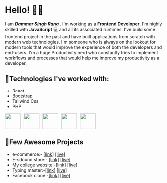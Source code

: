 # Hello! 👋👋

I am <b> <i>Dammar Singh Rana </i></b>. I'm working as  a <b> Frontend Developer</b>. I'm highly skilled with <b>JavaScript</b>  💻 and all its associated runtimes. I've build some frontend  project in the past and have built applications from scratch with modern web technologies. I'm someone who is always on the lookout for modern tools that would improve the experience of both the developers and end-users. I'm a huge Productivity nerd who constantly tries to implement workflows and processes that would help me improve my productivity as a developer.

## 🌟Technologies I've worked with:
<ul>
  <li>React</li>
  <li>Bootstrap</li>
  <li>Tailwind Css</li>
  <li>PHP</li>
</ul>
<div style="display:flex; gap:10px">
<img src="https://upload.wikimedia.org/wikipedia/commons/thumb/a/a7/React-icon.svg/2300px-React-icon.svg.png" width=50 height=50/>

  <img src="https://camo.githubusercontent.com/3a3d4ec74a7f0086704279ea54b8a87e46cec2e6d1fcae6d8e6e9fda57054b2d/68747470733a2f2f75706c6f61642e77696b696d656469612e6f72672f77696b6970656469612f636f6d6d6f6e732f622f62322f426f6f7473747261705f6c6f676f2e737667" width=50 height=50/>
<img src="https://cdn-icons-png.flaticon.com/512/5968/5968332.png" width=50 height=50/>
<img src="https://cdn-icons-png.flaticon.com/128/5968/5968282.png" width=50 height=50/>
<img src="https://www.drupal.org/files/project-images/screenshot_361.png" width=50 height=50/>
</div>

## 🎊Few Awesome Projects
<ul>
  <li>e-commerce:-  <a href="https://github.com/dammar093/e-commerce">[link]</a> <a href ="https://e-commerce-phi-fawn.vercel.app/">[live] </a></li>
  <li>E-sdound store:- <a href="https://github.com/dammar093/eSound">[link]</a> <a href ="https://dammar093.github.io/eSound/">[live] </a></li>
  <li>My college website:-<a href="https://github.com/dammar093/jmc3.0">[link]</a> <a href ="https://dammar093.github.io/jmc3.0/">[live] </a></li>
  <li>Typing master:-<a href="https://github.com/dammar093/typingMaster">[link]</a> <a href ="https://dammar093.github.io/typingMaster/">[live] </a></li>
  <li>Facebook clone:-<a href="https://github.com/dammar093/facebook-clone">[link]</a> <a href ="https://facebook-clone-git-main-dammar-singh-rs-projects.vercel.app/">[live] </a></li>
</ul>
